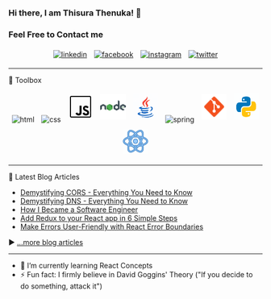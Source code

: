 ### Hi there, I am Thisura Thenuka! 👋

<!-- ![Twitter Follow](https://img.shields.io/twitter/follow/thenukathisura1?label=Follow%20Me%20On%20Twitter&style=social) -->

<!-- Add Bio -->

<!-- <a href="https://app.daily.dev/Thisura"><img src="https://api.daily.dev/devcards/fe72ccebf3064efaba24c9296886903f.png?r=t8e" width="400" alt="Thisura Thenuka's Dev Card"/></a> -->

### Feel Free to Contact me

<p align="center">
	<a href="https://www.linkedin.com/in/thisurathenuka/"><img alt="linkedin" width="10%" style="padding:5px" src="https://img.icons8.com/clouds/100/000000/linkedin.png"/></a>
	<a href="https://www.facebook.com/thisura.thenuka/"><img alt="facebook" width="10%" style="padding:5px" src="https://img.icons8.com/clouds/100/000000/facebook-new.png"/></a>
	<a href="https://www.instagram.com/_thisura_/"><img alt="instagram" width="10%" style="padding:5px" src="https://img.icons8.com/clouds/100/000000/instagram.png"/></a>
 	<a href="https://twitter.com/thenukathisura1"><img alt="twitter" width="10%" style="padding:5px" src="https://img.icons8.com/clouds/344/twitter-circled.png"/></a>
</p>

---

🧰 Toolbox

<p align="center">
	<a><img alt="html" width="10%" style="padding:5px" src="https://cdn.worldvectorlogo.com/logos/html-1.svg"/></a>
	<a><img alt="css" width="10%" style="padding:5px" src="https://cdn.worldvectorlogo.com/logos/css-3.svg"/></a>
	<a><img alt="js" width="10%" style="padding:5px" src="/icons/icons8-javascript.gif"/></a>
	<a><img alt="nodejs" width="10%" style="padding:5px" src="/icons/icons8-nodejs-48.png"/></a>
	<a><img alt="java" width="10%" style="padding:5px" src="/icons/icons8-java.gif"/></a>
	<a><img alt="spring" width="10%" style="padding:5px" src="https://cdn.worldvectorlogo.com/logos/spring-3.svg"/></a>
	<a><img alt="git" width="10%" style="padding:5px" src="/icons/icons8-git-48.png"/></a>
	<a><img alt="python" width="10%" style="padding:5px" src="/icons/icons8-python.gif"/></a>
	<a><img alt="react" width="10%" style="padding:5px" src="/icons/icons8-react.gif"/></a>
<!-- 	<a><img alt="c" width="10%" style="padding:5px" src="/icons/icons8-c-programming-48.png"/></a> -->
<!-- 	<a><img alt="c++" width="10%" style="padding:5px" src="/icons/icons8-c++-50.png"/></a> -->
</p>

---

📘 Latest Blog Articles

<!-- BLOG-POST-LIST:START -->
- [Demystifying CORS - Everything You Need to Know](https://thisurathenuka.hashnode.dev/demystifying-cors-everything-you-need-to-know)
- [Demystifying DNS - Everything You Need to Know](https://thisurathenuka.hashnode.dev/demystifying-dns-everything-you-need-to-know)
- [How I Became a Software Engineer](https://thisurathenuka.hashnode.dev/how-i-became-a-software-engineer)
- [Add Redux to your React app in 6 Simple Steps](https://thisurathenuka.hashnode.dev/add-redux-to-your-react-app-in-6-simple-steps)
- [Make Errors User-Friendly with React Error Boundaries](https://thisurathenuka.hashnode.dev/make-errors-user-friendly-with-react-error-boundaries)
<!-- BLOG-POST-LIST:END -->

▶ [...more blog articles](https://simplecoder.hashnode.dev/)

---

- 🌱 I’m currently learning React Concepts
- ⚡ Fun fact: I firmly believe in David Goggins' Theory ("If you decide to do something, attack it")

<!--
- 📽 Here are some of my mini-projects

[Bin2Dec Converter](https://boring-hodgkin-41de28.netlify.app/)

[GitHub Profiles](https://sleepy-murdock-95a477.netlify.app/)

[Border Radius Previewer](https://gifted-sammet-25db32.netlify.app/)

**thisurathenuka/thisurathenuka** is a ✨ _special_ ✨ repository because its `README.md` (this file) appears on your GitHub profile.

Here are some ideas to get you started:

- 👯 I’m looking to collaborate on ...
- 🤔 I’m looking for help with ...
- 💬 Ask me about ...
- 😄 Pronouns: ...
- ⚡ Fun fact: ...
-->
